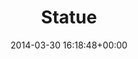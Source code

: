 ---
title:		"Statue"
type:		"photos"
mediatype:		"upload"
location:		"Berlin, Germany"
date:		"2014-03-30 16:18:48+00:00"
album:		"city"
filename:		"charlottenburg-statue.md"
series:		"charlottenburg"
cl_public_id:		"city/charlottenburg-statue"
cl_version:		1497000221
format:		"tiff"
bytes:		1850744
width:		810
height:		1440
colours:
- "#DED7CC"
- "#DFDFD7"
- "#877E72"
- "#D1D8DB"
- "#766950"
- "#3D3626"
- "#D3D7D4"
- "#7B7A6B"
- "#3E3D36"
- "#272B2B"
- "#707C81"
- "#7D857F"
- "#3F3E42"
- "#232D32"
exposure_mode:		"Auto"
program:		"Program AE"
aperture:		"8.0"
focal_length:		"135.0 mm"
iso:		"200"
shutter_speed:		"1/250"
metering:		"Center-weighted average"
flash:		"Off, Did not fire"
white_balance:		"Custom"
colour_temp:		"5200"
has_crop:		"false"
orientation:		"Horizontal (normal)"
camera_model:		"NIKON D800"
lens_info:		"70-200mm f/2.8"
artist:		"No artist info"
x_resolution:		"300"
y_resolution:		"300"
---